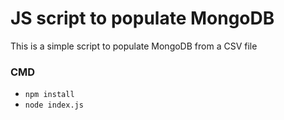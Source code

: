 # JS script to populate MongoDB
This is a simple script to populate MongoDB from a CSV file

### CMD
- `npm install`
- `node index.js`

